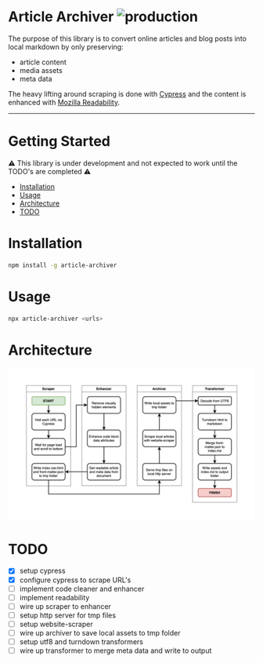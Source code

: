 # Article Archiver ![production](https://github.com/chrisodicho/article-archiver/actions/workflows/prod.workflow.yml/badge.svg)

The purpose of this library is to convert online articles and blog posts into local markdown by only preserving:

- article content
- media assets
- meta data

The heavy lifting around scraping is done with [Cypress](https://www.cypress.io/) and the content is enhanced with [Mozilla Readability](https://github.com/mozilla/readability).

---

# Getting Started

⚠️ This library is under development and not expected to work until the TODO's are completed ⚠️

- [Installation](#installation)
- [Usage](#usage)
- [Architecture](#architecture)
- [TODO](#todo)

# Installation

```bash
npm install -g article-archiver
```

# Usage

```bash
npx article-archiver <urls>
```

# Architecture

![Architecture](docs/architecture.jpg)

# TODO

- [x] setup cypress
- [x] configure cypress to scrape URL's
- [ ] implement code cleaner and enhancer
- [ ] implement readability
- [ ] wire up scraper to enhancer
- [ ] setup http server for tmp files
- [ ] setup website-scraper
- [ ] wire up archiver to save local assets to tmp folder
- [ ] setup utf8 and turndown transformers
- [ ] wire up transformer to merge meta data and write to output
